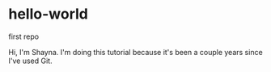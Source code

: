 # hello-world
first repo


Hi, I'm Shayna. I'm doing this tutorial because it's been a couple years since I've used Git.

